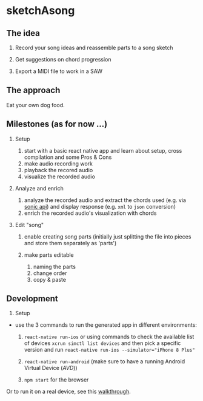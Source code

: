 # sketchAsong

## The idea

1. Record your song ideas and reassemble parts to a song sketch

2. Get suggestions on chord progression

3. Export a MIDI file to work in a SAW

## The approach

Eat your own dog food.

## Milestones (as for now ...)

1. Setup
    1. start with a basic react native app and learn about setup, cross compilation and some Pros & Cons
    1. make audio recording work
    1. playback the recored audio
    1. visualize the recorded audio

1. Analyze and enrich
    1. analyze the recorded audio and extract the chords used (e.g. via [sonic api](http://www.sonicapi.com/docs/api/analyze-chords)) and display response (e.g. `xml` to `json` conversion)
    1. enrich the recorded audio's visualization with chords

1. Edit "song"
    1. enable creating song parts (initially just splitting the file into pieces and store them separately as 'parts')

    2. make parts editable
        1. naming the parts
        2. change order
        3. copy & paste

## Development

1. Setup

- use the 3 commands to run the generated app in different environments:

    1. `react-native run-ios` 
        or using commands to check the available list of devices `xcrun simctl list devices` and then pick a specific version and run `react-native run-ios --simulator="iPhone 8 Plus"`

    2. `react-native run-android` (make sure to have a running Android Virtual Device (_AVD_))

    3. `npm start` for the browser

Or to run it on a real device, see this [walkthrough](https://facebook.github.io/react-native/docs/running-on-device).